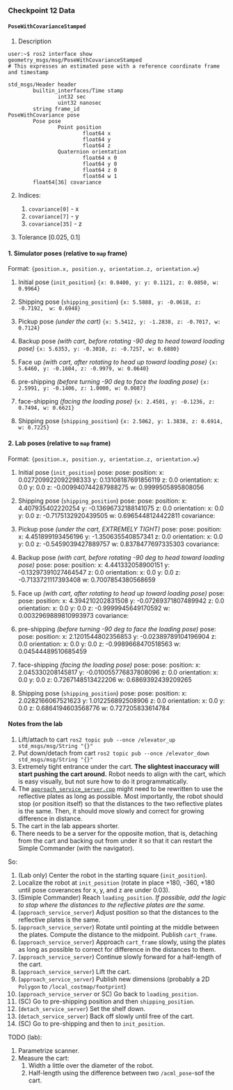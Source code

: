 ### Checkpoint 12 Data

#### `PoseWithCovarianceStamped`

1. Description
```
user:~$ ros2 interface show geometry_msgs/msg/PoseWithCovarianceStamped
# This expresses an estimated pose with a reference coordinate frame and timestamp

std_msgs/Header header
        builtin_interfaces/Time stamp
                int32 sec
                uint32 nanosec
        string frame_id
PoseWithCovariance pose
        Pose pose
                Point position
                        float64 x
                        float64 y
                        float64 z
                Quaternion orientation
                        float64 x 0
                        float64 y 0
                        float64 z 0
                        float64 w 1
        float64[36] covariance
```

2. Indices:
   1. `covariance[0]` - x
   2. `covariance[7]` - y
   3. `covariance[35]` - z

3. Tolerance [0.025, 0.1]


#### 1. Simulator poses (relative to `map` frame)

Format: `{position.x, position.y, orientation.z, orientation.w}`  

1. Initial pose (`init_position`)
`{x: 0.0400, y: y: 0.1121, z: 0.0850, w: 0.9964}`  

2. Shipping pose (`shipping_position`)
`{x: 5.5888, y: -0.0618, z: -0.7192,  w: 0.6948}`  

3. Pickup pose _(under the cart)_
`{x: 5.5412, y: -1.2838, z: -0.7017, w: 0.7124}`

4. Backup pose _(with cart, before rotating -90 deg to head toward loading pose)_
`{x: 5.6353, y: -0.3010, z: -0.7257, w: 0.6880}`  

5. Face up _(with cart, after rotating to head up toward loading pose)_
`{x: 5.6460, y: -0.1604, z: -0.9979, w: 0.0640}`  

6. pre-shipping _(before turning -90 deg to face the loading pose)_
`{x: 2.5991, y: -0.1406, z: 1.0000, w: 0.0087}`  

7. face-shipping _(facing the loading pose)_
`{x: 2.4501, y: -0.1236, z: 0.7494, w: 0.6621}`  

8. Shipping pose (`shipping_position`)
`{x: 2.5062, y: 1.3838, z: 0.6914, w: 0.7225}`  

#### 2. Lab poses (relative to `map` frame)

Format: `{position.x, position.y, orientation.z, orientation.w}`  

1. Initial pose (`init_position`)
pose:
  pose:
    position:
      x: 0.027209922092298333
      y: 0.13108187691856119
      z: 0.0
    orientation:
      x: 0.0
      y: 0.0
      z: -0.009940744287988275
      w: 0.9999505895808056
 

2. Shipping pose (`shipping_position`)
pose:
  pose:
    position:
      x: 4.407935402220254
      y: -0.13696732188141075
      z: 0.0
    orientation:
      x: 0.0
      y: 0.0
      z: -0.7175132920439505
      w: 0.6965448124422811
  covariance:

3. Pickup pose _(under the cart, EXTREMELY TIGHT)_
pose:
  pose:
    position:
      x: 4.451899193456196
      y: -1.350635540857341
      z: 0.0
    orientation:
      x: 0.0
      y: 0.0
      z: -0.5459039427889757
      w: 0.8378477697335303
  covariance:

4. Backup pose _(with cart, before rotating -90 deg to head toward loading pose)_
pose:
  pose:
    position:
      x: 4.441332058900151
      y: -0.13297391027464547
      z: 0.0
    orientation:
      x: 0.0
      y: 0.0
      z: -0.7133721117393408
      w: 0.7007854380568659


5. Face up _(with cart, after rotating to head up toward loading pose)_
pose:
  pose:
    position:
      x: 4.394210202831508
      y: -0.07269371807489942
      z: 0.0
    orientation:
      x: 0.0
      y: 0.0
      z: -0.9999945649170592
      w: 0.0032969889810993973
  covariance:

6. pre-shipping _(before turning -90 deg to face the loading pose)_
pose:
  pose:
    position:
      x: 2.1201544802356853
      y: -0.02389789104196904
      z: 0.0
    orientation:
      x: 0.0
      y: 0.0
      z: -0.9989668470518563
      w: 0.04544489510685459

7. face-shipping _(facing the loading pose)_
pose:
  pose:
    position:
      x: 2.045330208145817
      y: -0.010055776837808096
      z: 0.0
    orientation:
      x: 0.0
      y: 0.0
      z: 0.7267148513422206
      w: 0.6869392439209265

8. Shipping pose (`shipping_position`)
pose:
  pose:
    position:
      x: 2.0282166067521623
      y: 1.012256892508906
      z: 0.0
    orientation:
      x: 0.0
      y: 0.0
      z: 0.6864194603568776
      w: 0.727205833614784

#### Notes from the lab

1. Lift/attach to cart `ros2 topic pub --once /elevator_up std_msgs/msg/String "{}"` 
2. Put down/detach from cart `ros2 topic pub --once /elevator_down std_msgs/msg/String "{}"` 
3. Extremely tight entrance under the cart. **The slightest inaccuracy will start pushing the cart around.** Robot needs to align with the cart, which is easy visually, but not sure how to do it programmatically.
4. The [`approach_service_server.cpp`](attach_shelf/src/approach_service_server.cpp) might need to be rewritten to use the reflective plates as long as possible. Most importantly, the robot should stop (or position itself) so that the distances to the two reflective plates is the same. Then, it should move slowly and correct for growing difference in distance.
5. The cart in the lab appears shorter.
6. There needs to be a server for the opposite motion, that is, detaching from the cart and backing out from under it so that it can restart the Simple Commander (with the navigator).

So:
1. (Lab only) Center the robot in the starting square (`init_position`).
2. Localize the robot at `init_position` (rotate in place +180, -360, +180 until pose coverances for x, y, and z are under 0.03). 
3. (Simiple Commander) Reach `loading_position`. _If possible, add the logic to stop where the distances to the reflective plates are the same._
4. (`approach_service_server`) Adjust position so that the distances to the reflective plates is the same.
5. (`approach_service_server`) Rotate until pointing at the middle between the plates. Compute the distance to the midpoint. Publish `cart_frame`.
6. (`approach_service_server`) Approach `cart_frame` slowly, using the plates as long as possible to correct for difference in the distances to them.
7. (`approach_service_server`) Continue slowly forward for a half-length of the cart.
8. (`approach_service_server`) Lift the cart.
9. (`approach_service_server`) Publish new dimensions (probably a 2D `Polygon` to `/local_costmap/footprint`)
10. (`approach_service_server` or SC) Go back to `loading_position`.
11. (SC) Go to pre-shipping position and then `shipping_position`.
12. (`detach_service_server`) Set the shelf down.
13. (`detach_service_server`) Back off slowly until free of the cart.
14. (SC) Go to pre-shipping and then to `init_position`.

TODO (lab):
1. Parametrize scanner.
2. Measure the cart:
   1. Width a little over the diameter of the robot.
   2. Half-length using the difference between two `/acml_pose`-sof the cart.
